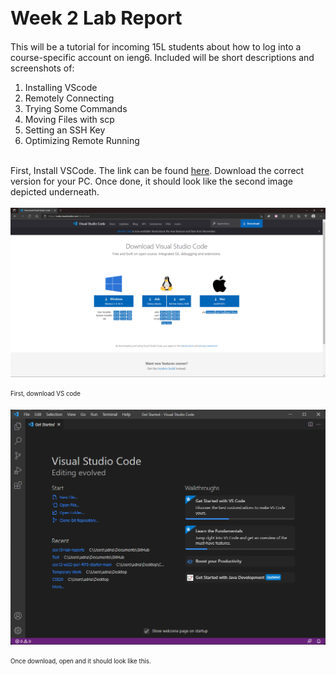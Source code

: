 <h1 style="font-size:30px;">Week 2 Lab Report</h1>

This will be a tutorial for incoming 15L students about how to log into a course-specific account on ieng6. Included will be short descriptions and screenshots of:
1. Installing VScode
2. Remotely Connecting
3. Trying Some Commands
4. Moving Files with scp
5. Setting an SSH Key
6. Optimizing Remote Running

<br>
First, Install VSCode. The link can be found <a href="https://code.visualstudio.com/download">here</a>. Download the correct version for your PC. Once done, it should look like the second image depicted underneath. <br>
<br>
<img src="DownloadVSCode.png">


<sub><sup>First, download VS code</sup></sub>

<img src="VisualStudioCode.png">


<sub><sup>Once download, open and it should look like this.</sup></sub>
